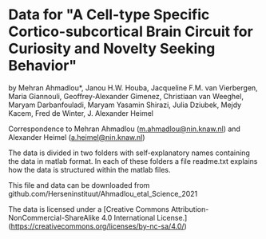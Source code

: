 # Data for "A Cell-type Specific Cortico-subcortical Brain Circuit for Curiosity and Novelty Seeking Behavior"
by 
Mehran Ahmadlou*, Janou H.W. Houba, Jacqueline F.M. van Vierbergen, Maria Giannouli,
Geoffrey-Alexander Gimenez, Christiaan van Weeghel, Maryam Darbanfouladi, Maryam Yasamin Shirazi,
Julia Dziubek, Mejdy Kacem, Fred de Winter, J. Alexander Heimel

Correspondence to Mehran Ahmadlou (m.ahmadlou@nin.knaw.nl) and Alexander Heimel (a.heimel@nin.knaw.nl)

The data is divided in two folders with self-explanatory names containing the data in matlab format.
 In each of these folders a file readme.txt explains how the data is structured within the matlab files. 

This file and data can be downloaded from github.com/Herseninstituut/Ahmadlou_etal_Science_2021

The data is licensed under a [Creative Commons Attribution-NonCommercial-ShareAlike 4.0 International License.]
(https://creativecommons.org/licenses/by-nc-sa/4.0/)